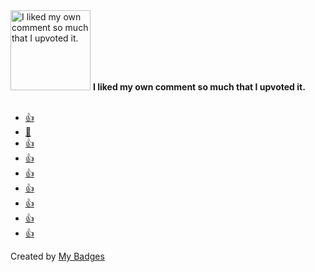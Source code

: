 <img src="https://my-badges.github.io/my-badges/self-upvote.png" alt="I liked my own comment so much that I upvoted it." title="I liked my own comment so much that I upvoted it." width="128">
<strong>I liked my own comment so much that I upvoted it.</strong>
<br><br>

* <a href="https://github.com/hi-ammad/hack-github-graph/issues/593#issuecomment-2537326902">👍</a>
* <a href="https://github.com/hi-ammad/hack-github-graph/issues/593#issuecomment-2537327006">🎉</a>
* <a href="https://github.com/hi-ammad/hack-github-graph/issues/593#issuecomment-2537327068">👍</a>
* <a href="https://github.com/hi-ammad/hack-github-graph/issues/593#issuecomment-2537327135">👍</a>
* <a href="https://github.com/hi-ammad/hack-github-graph/issues/593#issuecomment-2537327226">👍</a>
* <a href="https://github.com/hi-ammad/hack-github-graph/issues/593#issuecomment-2537327288">👍</a>
* <a href="https://github.com/hi-ammad/hack-github-graph/issues/593#issuecomment-2537327361">👍</a>
* <a href="https://github.com/hi-ammad/hack-github-graph/issues/593#issuecomment-2537327438">👍</a>
* <a href="https://github.com/hi-ammad/hack-github-graph/issues/593#issuecomment-2537327521">👍</a>


Created by <a href="https://github.com/my-badges/my-badges">My Badges</a>